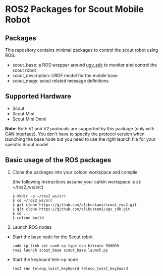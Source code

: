 # ROS2 Packages for Scout Mobile Robot

## Packages

This repository contains minimal packages to control the scout robot using ROS. 

* scout_base: a ROS wrapper around [ugv_sdk](https://github.com/westonrobot/ugv_sdk) to monitor and control the scout robot
* scout_description: URDF model for the mobile base
* scout_msgs: scout related message definitions

## Supported Hardware

* Scout
* Scout Mini
* Scout Mini Omni

**Note:** Both V1 and V2 protocols are supported by this package (only with CAN interface). You don't have to specify the protocol version when launching the base node but you need to use the right launch file for your specific Scout model.  

## Basic usage of the ROS packages

1. Clone the packages into your colcon workspace and compile

    (the following instructions assume your catkin workspace is at: ~/ros2_ws/src)

    ```
    $ mkdir -p ~/ros2_ws/src
    $ cd ~/ros2_ws/src
    $ git clone https://github.com/alibustami/scout_ros2.git
    $ git clone https://github.com/alibustami/ugv_sdk.git
    $ cd ..
    $ colcon build
    ```

2. Launch ROS nodes
 
* Start the base node for the Scout robot

    ```
    sudo ip link set can0 up type can bitrate 500000
    ros2 launch scout_base scout_base.launch.py
    ```

* Start the keyboard tele-op node

    ```
    ros2 run teleop_twist_keyboard teleop_twist_keyboard
    ```
